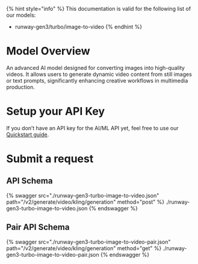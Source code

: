 [#references:start]: <> ({ "template": "openapi" })
{% hint style="info" %}
This documentation is valid for the following list of our models:
* runway-gen3/turbo/image-to-video
{% endhint %}

# Model Overview
An advanced AI model designed for converting images into high-quality videos. It allows users to generate dynamic video content from still images or text prompts, significantly enhancing creative workflows in multimedia production.

# Setup your API Key
If you don’t have an API key for the AI/ML API yet, feel free to use our [Quickstart guide](https://docs.aimlapi.com/quickstart/setting-up).

# Submit a request
## API Schema
{% swagger src="./runway-gen3-turbo-image-to-video.json" path="/v2/generate/video/kling/generation" method="post" %}
./runway-gen3-turbo-image-to-video.json
{% endswagger %}

## Pair API Schema
{% swagger src="./runway-gen3-turbo-image-to-video-pair.json" path="/v2/generate/video/kling/generation" method="get" %}
./runway-gen3-turbo-image-to-video-pair.json
{% endswagger %}

[#references:end]: <> ({})